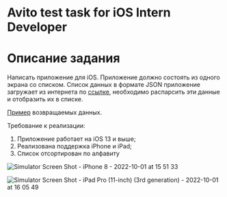 # Avito test task for iOS Intern Developer 

# Описание задания

Написать приложение для iOS. Приложение должно состоять из одного экрана со списком. Список данных в формате JSON приложение загружает из интернета по [ссылке](https://run.mocky.io/v3/1d1cb4ec-73db-4762-8c4b-0b8aa3cecd4c), необходимо распарсить эти данные и отобразить их в списке.

[Пример](https://github.com/avito-tech/ios-trainee-problem-2021/blob/main/response_example.json) возвращаемых данных.

Требование к реализации:
1. Приложение работает на iOS 13 и выше;
2. Реализована поддержка iPhone и iPad;
3. Список отсортирован по алфавиту 


![Simulator Screen Shot - iPhone 8 - 2022-10-01 at 15 51 33](https://user-images.githubusercontent.com/84827402/193410849-2dc07da3-1693-447c-ac1b-81110adf26c9.png)

![Simulator Screen Shot - iPad Pro (11-inch) (3rd generation) - 2022-10-01 at 16 05 49](https://user-images.githubusercontent.com/84827402/193410942-f18e8a46-d78d-43f5-9994-5bf6c621ae2a.png)
